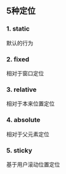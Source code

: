 ---
---

## 5种定位

### 1. static
默认的行为

### 2. fixed
相对于窗口定位

### 3. relative
相对于本来位置定位

### 4. absolute
相对于父元素定位

### 5. sticky
基于用户滚动位置定位

